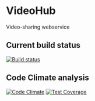 # VideoHub
Video-sharing webservice

## Current build status
[![Build status](https://travis-ci.org/maciaszczykm/VideoHub.svg)](https://travis-ci.org/maciaszczykm/VideoHub)

## Code Climate analysis
[![Code Climate](https://codeclimate.com/github/maciaszczykm/VideoHub/badges/gpa.svg)](https://codeclimate.com/github/maciaszczykm/VideoHub)
[![Test Coverage](https://codeclimate.com/github/maciaszczykm/VideoHub/badges/coverage.svg)](https://codeclimate.com/github/maciaszczykm/VideoHub)